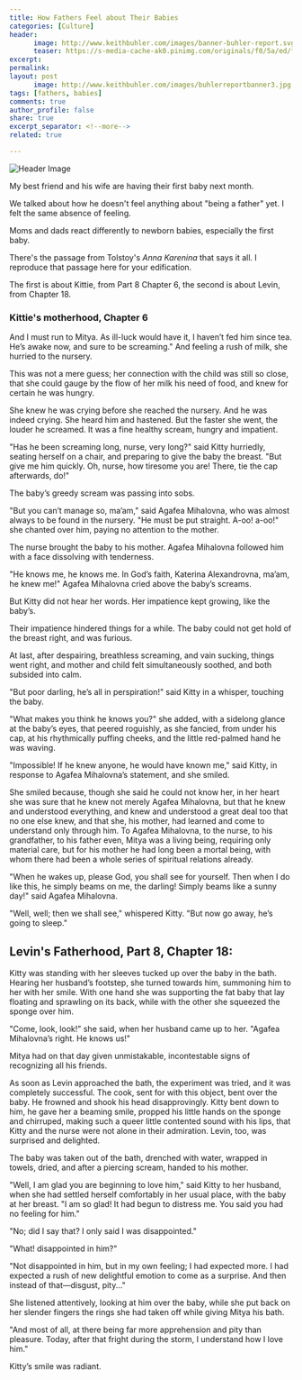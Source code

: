 ```yaml
---
title: How Fathers Feel about Their Babies
categories: [Culture]
header:
      image: http://www.keithbuhler.com/images/banner-buhler-report.svg
      teaser: https://s-media-cache-ak0.pinimg.com/originals/f0/5a/ed/f05aed3c4a6706923852b36b165290bb.jpg
excerpt: 
permalink: 
layout: post
      image: http://www.keithbuhler.com/images/buhlerreportbanner3.jpg
tags: [fathers, babies]
comments: true
author_profile: false
share: true
excerpt_separator: <!--more-->
related: true

---
```


![Header Image](https://s-media-cache-ak0.pinimg.com/originals/f0/5a/ed/f05aed3c4a6706923852b36b165290bb.jpg)


My best friend and his wife are having their first baby next month. 

We talked about how he doesn't feel anything about "being a father" yet. I felt the same absence of feeling. 

Moms and dads react differently to newborn babies, especially the first baby. 

There's the passage from Tolstoy's _Anna Karenina_ that says it all. I reproduce that passage here for your edification.

The first is about Kittie, from Part 8 Chapter 6, the second is about Levin, from Chapter 18. 


<!--more-->

### Kittie's motherhood, Chapter 6

And I must run to Mitya. As ill-luck would have it, I haven’t fed him since tea. He’s awake now, and sure to be screaming." And feeling a rush of milk, she hurried to the nursery.

This was not a mere guess; her connection with the child was still so close, that she could gauge by the flow of her milk his need of food, and knew for certain he was hungry.

She knew he was crying before she reached the nursery. And he was indeed crying. She heard him and hastened. But the faster she went, the louder he screamed. It was a fine healthy scream, hungry and impatient.

"Has he been screaming long, nurse, very long?" said Kitty hurriedly, seating herself on a chair, and preparing to give the baby the breast. "But give me him quickly. Oh, nurse, how tiresome you are! There, tie the cap afterwards, do!"

The baby’s greedy scream was passing into sobs.

"But you can’t manage so, ma’am," said Agafea Mihalovna, who was almost always to be found in the nursery. "He must be put straight. A-oo! a-oo!" she chanted over him, paying no attention to the mother.

The nurse brought the baby to his mother. Agafea Mihalovna followed him with a face dissolving with tenderness.

"He knows me, he knows me. In God’s faith, Katerina Alexandrovna, ma’am, he knew me!" Agafea Mihalovna cried above the baby’s screams.

But Kitty did not hear her words. Her impatience kept growing, like the baby’s.

Their impatience hindered things for a while. The baby could not get hold of the breast right, and was furious.

At last, after despairing, breathless screaming, and vain sucking, things went right, and mother and child felt simultaneously soothed, and both subsided into calm.

"But poor darling, he’s all in perspiration!" said Kitty in a whisper, touching the baby.

"What makes you think he knows you?" she added, with a sidelong glance at the baby’s eyes, that peered roguishly, as she fancied, from under his cap, at his rhythmically puffing cheeks, and the little red-palmed hand he was waving.

"Impossible! If he knew anyone, he would have known me," said Kitty, in response to Agafea Mihalovna’s statement, and she smiled.

She smiled because, though she said he could not know her, in her heart she was sure that he knew not merely Agafea Mihalovna, but that he knew and understood everything, and knew and understood a great deal too that no one else knew, and that she, his mother, had learned and come to understand only through him. To Agafea Mihalovna, to the nurse, to his grandfather, to his father even, Mitya was a living being, requiring only material care, but for his mother he had long been a mortal being, with whom there had been a whole series of spiritual relations already.

"When he wakes up, please God, you shall see for yourself. Then when I do like this, he simply beams on me, the darling! Simply beams like a sunny day!" said Agafea Mihalovna.

"Well, well; then we shall see," whispered Kitty. "But now go away, he’s going to sleep."




## Levin's Fatherhood, Part 8, Chapter 18: 

Kitty was standing with her sleeves tucked up over the baby in the bath. Hearing her husband’s footstep, she turned towards him, summoning him to her with her smile. With one hand she was supporting the fat baby that lay floating and sprawling on its back, while with the other she squeezed the sponge over him.

"Come, look, look!" she said, when her husband came up to her. "Agafea Mihalovna’s right. He knows us!"

Mitya had on that day given unmistakable, incontestable signs of recognizing all his friends.

As soon as Levin approached the bath, the experiment was tried, and it was completely successful. The cook, sent for with this object, bent over the baby. He frowned and shook his head disapprovingly. Kitty bent down to him, he gave her a beaming smile, propped his little hands on the sponge and chirruped, making such a queer little contented sound with his lips, that Kitty and the nurse were not alone in their admiration. Levin, too, was surprised and delighted.

The baby was taken out of the bath, drenched with water, wrapped in towels, dried, and after a piercing scream, handed to his mother.

"Well, I am glad you are beginning to love him," said Kitty to her husband, when she had settled herself comfortably in her usual place, with the baby at her breast. "I am so glad! It had begun to distress me. You said you had no feeling for him."

"No; did I say that? I only said I was disappointed."

"What! disappointed in him?"

"Not disappointed in him, but in my own feeling; I had expected more. I had expected a rush of new delightful emotion to come as a surprise. And then instead of that—disgust, pity..."

She listened attentively, looking at him over the baby, while she put back on her slender fingers the rings she had taken off while giving Mitya his bath.


"And most of all, at there being far more apprehension and pity than pleasure. Today, after that fright during the storm, I understand how I love him."

Kitty’s smile was radiant.

